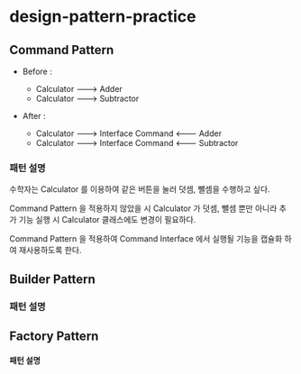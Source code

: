 # design-pattern-practice
## Command Pattern
- Before :
  - Calculator ---> Adder 
  - Calculator ---> Subtractor

- After :
  - Calculator ---> Interface Command <--- Adder
  - Calculator ---> Interface Command <--- Subtractor

### 패턴 설명
수학자는 Calculator 를 이용하여 같은 버튼을 눌러 덧셈, 뺄셈을 수행하고 싶다.

Command Pattern 을 적용하지 않았을 시 Calculator 가 덧셈, 뺄셈 뿐만 아니라 추가 기능 실행 시 Calculator 클래스에도 변경이 필요하다.

Command Pattern 을 적용하여 Command Interface 에서 실행될 기능을 캡슐화 하여 재사용하도록 한다.

## Builder Pattern
### 패턴 설명 

## Factory Pattern
#### 패턴 설명
